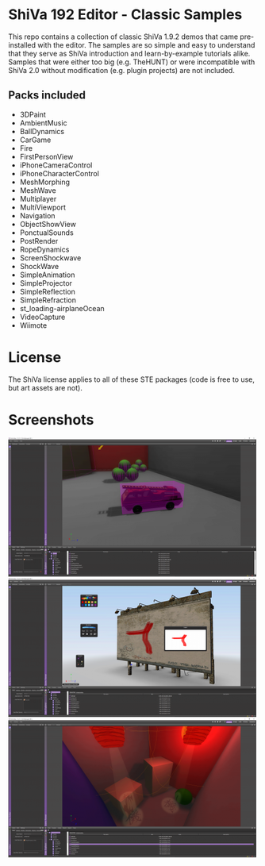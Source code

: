 # ShiVa 192 Editor - Classic Samples
This repo contains a collection of classic ShiVa 1.9.2 demos that came pre-installed with the editor. The samples are so simple and easy to understand that they serve as ShiVa introduction and learn-by-example tutorials alike. Samples that were either too big (e.g. TheHUNT) or were incompatible with ShiVa 2.0 without modification (e.g. plugin projects) are not included.

## Packs included
- 3DPaint
- AmbientMusic
- BallDynamics
- CarGame
- Fire
- FirstPersonView
- iPhoneCameraControl
- iPhoneCharacterControl
- MeshMorphing
- MeshWave
- Multiplayer
- MultiViewport
- Navigation
- ObjectShowView
- PonctualSounds
- PostRender
- RopeDynamics
- ScreenShockwave
- ShockWave
- SimpleAnimation
- SimpleProjector
- SimpleReflection
- SimpleRefraction
- st_loading-airplaneOcean
- VideoCapture
- Wiimote

# License
The ShiVa license applies to all of these STE packages (code is free to use, but art assets are not). 

# Screenshots
![car](screenshots/car.png) ![paint](screenshots/paint.png) ![projector](screenshots/projector.png)
